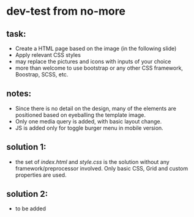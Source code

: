 # dev-test from no-more

## task:

- Create a HTML page based on the image (in the following slide)
- Apply relevant CSS styles
- may replace the pictures and icons with inputs of your choice
- more than welcome to use bootstrap or any other CSS framework, Boostrap, SCSS, etc.

## notes:
- Since there is no detail on the design, many of the elements are positioned based on eyeballing the template image.
- Only one media query is added, with basic layout change.
- JS is added only for toggle burger menu in mobile version.

## solution 1:

- the set of *index.html* and *style.css* is the solution without any framework/preprocessor involved. Only basic CSS, Grid and custom properties are used.

## solution 2:
- to be added
